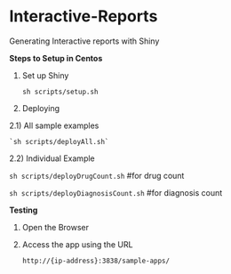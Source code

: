 # Interactive-Reports
Generating Interactive reports with Shiny

**Steps to Setup in Centos**

1) Set up Shiny 

    `sh scripts/setup.sh`
2) Deploying
 
  2.1) All sample examples 

    `sh scripts/deployAll.sh`
    
  2.2) Individual Example
  
  `sh scripts/deployDrugCount.sh` #for drug count
  
  `sh scripts/deployDiagnosisCount.sh` #for diagnosis count

**Testing**

1) Open the Browser
2) Access the app using the URL  
      
     `http://{ip-address}:3838/sample-apps/`



